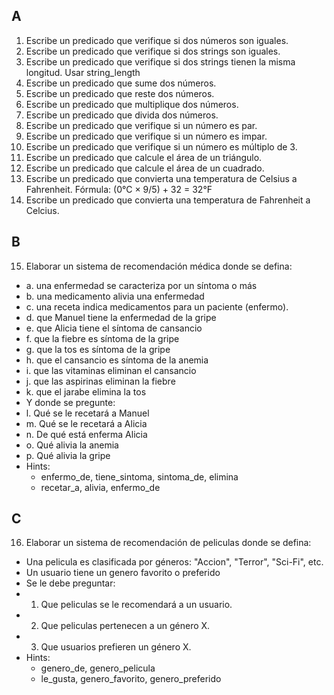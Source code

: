 ## A
1. Escribe un predicado que verifique si dos números son iguales.
2. Escribe un predicado que verifique si dos strings son iguales.
3. Escribe un predicado que verifique si dos strings tienen la misma longitud. Usar string_length
4. Escribe un predicado que sume dos números.
5. Escribe un predicado que reste dos números.
6. Escribe un predicado que multiplique dos números.
7. Escribe un predicado que divida dos números.
8. Escribe un predicado que verifique si un número es par.
9. Escribe un predicado que verifique si un número es impar.
10. Escribe un predicado que verifique si un número es múltiplo de 3.
11. Escribe un predicado que calcule el área de un triángulo.
12. Escribe un predicado que calcule el área de un cuadrado.
13. Escribe un predicado que convierta una temperatura de Celsius a Fahrenheit. Fórmula: (0°C × 9/5) + 32 = 32°F
14. Escribe un predicado que convierta una temperatura de Fahrenheit a Celcius.

## B
15. Elaborar un sistema de recomendación médica donde se defina:
- a. una enfermedad se caracteriza por un síntoma o más
- b. una medicamento alivia una enfermedad
- c. una receta indica medicamentos para un paciente (enfermo).
- d. que Manuel tiene la enfermedad de la gripe
- e. que Alicia tiene el síntoma de cansancio
- f. que la fiebre es síntoma de la gripe
- g. que la tos es síntoma de la gripe
- h. que el cansancio es síntoma de la anemia
- i. que las vitaminas eliminan el cansancio
- j. que las aspirinas eliminan la fiebre
- k. que el jarabe elimina la tos
-  Y donde se pregunte:
- l. Qué se le recetará a Manuel
- m. Qué se le recetará a Alicia
- n. De qué está enferma Alicia
- o. Qué alivia la anemia
- p. Qué alivia la gripe
- Hints: 
  - enfermo_de, tiene_sintoma, sintoma_de, elimina
  - recetar_a, alivia, enfermo_de

## C
16. Elaborar un sistema de recomendación de peliculas donde se defina:
- Una pelicula es clasificada por géneros: "Accion", "Terror", "Sci-Fi", etc.
- Un usuario tiene un genero favorito o preferido
- Se le debe preguntar:
- 1. Que peliculas se le recomendará a un usuario.
- 2. Que peliculas pertenecen a un género X.
- 3. Que usuarios prefieren un género X.
- Hints:
  - genero_de, genero_pelicula
  - le_gusta, genero_favorito, genero_preferido